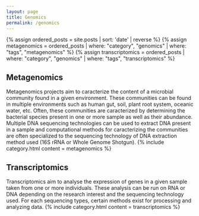 ```yaml
---
layout: page
title: Genomics
permalink: /genomics
---
```

<!-- Posts preprocessing -->
{% assign ordered_posts = site.posts | sort: 'date' | reverse %}
{% assign metagenomics = ordered_posts | where: "category", "genomics" | where: "tags", "metagenomics" %}
{% assign transcriptomics = ordered_posts | where: "category", "genomics" | where: "tags", "transcriptomics" %}

## Metagenomics
Metagenomics projects aim to caracterize the content of a microbial community found in a given environment. These communities can be found in multiple environments such as human gut, soil, plant root system, oceanic water, etc. Often, these communities are caracterized by determining the bacterial species present in one or more sample as well as their abundance. Multiple DNA sequencing technologies can be used to extract DNA present in a sample and computational methods for caracterizing the communities are often specialized to the sequencing technology of DNA extraction method used (16S rRNA or Whole Genome Shotgun).
{% include category.html content = metagenomics %}

## Transcriptomics
Transcriptomics aim to analyse the expression of genes in a given sample taken from one or more individuals. These analysis can be run on RNA or DNA depending on the research interest and the sequencing technology used. For each sequencing types, certain methods exist for processing and analyzing data.
{% include category.html content = transcriptomics %}

<script>
    var coll = document.getElementsByClassName("collapsible");
    var i;
    
    for (i = 0; i < coll.length; i++) {
      coll[i].addEventListener("click", function() {
        this.classList.toggle("active");
        var content = this.nextElementSibling;
        if (content.style.maxHeight){
          content.style.maxHeight = null;
        } else {
          content.style.maxHeight = content.scrollHeight + "px";
        }
      });
    }
</script>